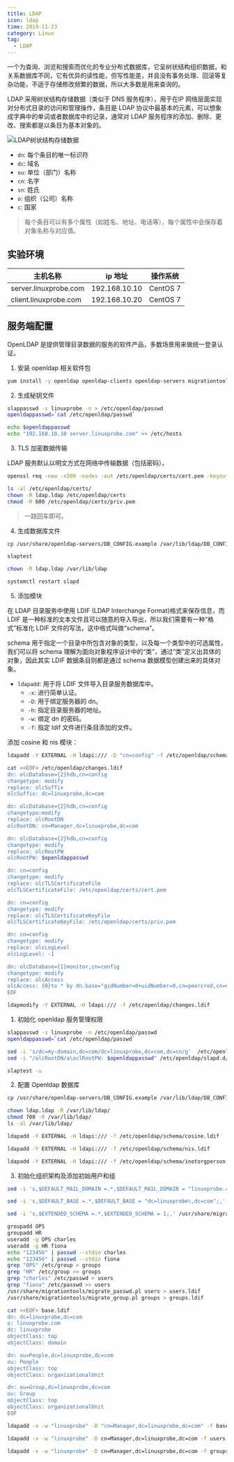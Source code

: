 ```yaml
---
title: LDAP
icon: ldap
time: 2019-11-23
category: Linux
tag:
  - LDAP
---
```


一个为查询、浏览和搜索而优化的专业分布式数据库，它呈树状结构组织数据，和关系数据库不同，它有优异的读性能，但写性能差，并且没有事务处理、回滚等复杂功能，不适于存储修改频繁的数据，所以大多数是用来查询的。

LDAP 采用树状结构存储数据（类似于 DNS 服务程序），用于在IP 网络层面实现对分布式目录的访问和管理操作，条目是 LDAP 协议中最基本的元素，可以想象成字典中的单词或者数据库中的记录，通常对 LDAP 服务程序的添加、删除、更改、搜索都是以条目为基本对象的。

![LDAP树状结构存储数据](./images/ldap.png)

- `dn`: 每个条目的唯一标识符
- `dc`: 域名
- `ou`: 单位（部门）名称
- `cn`: 名字
- `sn`: 姓氏
- `o`: 组织（公司）名称
- `c`: 国家

> 每个条目可以有多个属性（如姓名、地址、电话等），每个属性中会保存着对象名称与对应值。

## 实验环境

|主机名称|ip 地址|操作系统|
|-|-|-|
|server.linuxprobe.com|192.168.10.10|CentOS 7|
|client.linuxprobe.com|192.168.10.20|CentOS 7|

## 服务端配置

OpenLDAP 是提供管理目录数据的服务的软件产品，多数场景用来做统一登录认证。

1. 安装 openldap 相关软件包

```bash
yum install -y openldap openldap-clients openldap-servers migrationtools
```

2. 生成秘钥文件

```bash
slappasswd -s linuxprobe -n > /etc/openldap/passwd
openldappasswd=`cat /etc/openldap/passwd`

echo $openldappasswd
echo "192.168.10.10 server.linuxprobe.com" >> /etc/hosts
```

3. TLS 加密数据传输

LDAP 服务默认以明文方式在网络中传输数据（包括密码）。

```bash
openssl req -new -x509 -nodes -out /etc/openldap/certs/cert.pem -keyout /etc/openldap/certs/priv.pem -days 365

ls -al /etc/openldap/certs/
chown -R ldap.ldap /etc/openldap/certs
chmod -R 600 /etc/openldap/certs/priv.pem
```

> 一路回车即可。

4. 生成数据库文件

```bash
cp /usr/share/openldap-servers/DB_CONFIG.example /var/lib/ldap/DB_CONFIG

slaptest

chown -R ldap.ldap /var/lib/ldap

systemctl restart slapd
```

5. 添加模块

在 LDAP 目录服务中使用 LDIF (LDAP Interchange Format)格式来保存信息，而 LDIF 是一种标准的文本文件且可以随意的导入导出，所以我们需要有一种“格式”标准化 LDIF 文件的写法，这中格式叫做“schema”。

schema 用于指定一个目录中所包含对象的类型，以及每一个类型中的可选属性，我们可以将 schema 理解为面向对象程序设计中的“类”，通过“类”定义出具体的对象，因此其实 LDIF 数据条目则都是通过 schema 数据模型创建出来的具体对象。

- `ldapadd`: 用于将 LDIF 文件导入目录服务数据库中。
  - `-x`: 进行简单认证。
  - `-D`: 用于绑定服务器的 dn。
  - `-h`: 指定目录服务器的地址。
  - `-w`: 绑定 dn 的密码。
  - `-f`: 指定 ldif 文件进行条目添加的文件。

添加 cosine 和 nis 模块：

```bash
ldapadd -Y EXTERNAL -H ldapi:/// -D "cn=config" -f /etc/openldap/schema/cosine.ldif

cat <<EOF> /etc/openldap/changes.ldif
dn: olcDatabase={2}hdb,cn=config
changetype: modify
replace: olcSuffix
olcSuffix: dc=linuxprobe,dc=com

dn: olcDatabase={2}hdb,cn=config
changetype:modify
replace: olcRootDN
olcRootDN: cn=Manager,dc=linuxprobe,dc=com

dn: olcDatabase={2}hdb,cn=config
changetype: modify
replace: olcRootPW
olcRootPW: $openldappasswd

dn: cn=config
changetype: modify
replace: olcTLSCertificateFile
olcTLSCertificateFile: /etc/openldap/certs/cert.pem

dn: cn=config
changetype: modify
replace: olcTLSCertificateKeyFile
olcTLSCertificateKeyFile: /etc/openldap/certs/priv.pem

dn: cn=config
changetype: modify
replace: olcLogLevel
olcLogLevel: -1

dn: olcDatabase={1}monitor,cn=config
changetype: modify
replace: olcAccess
olcAccess: {0}to * by dn.base="gidNumber=0+uidNumber=0,cn=peercred,cn=external,cn=auth" read by dn.base="cn=Manager,dc=linuxprobe,dc=com" read by * none
EOF

ldapmodify -Y EXTERNAL -H ldapi:/// -f /etc/openldap/changes.ldif
```

1. 初始化 openldap 服务管理权限

```bash
slappasswd -s linuxprobe -n /etc/openldap/passwd
openldappasswd=`cat /etc/openldap/passwd`

sed -i 's/dc=my-domain,dc=com/dc=linuxprobe,dc=com,dc=cn/g'  /etc/openldap/slapd.d/cn\=config/olcDatabase\=\{2\}hdb.ldif
sed -i "/olcRootDN/a\oclRootPW: $openldappasswd" /etc/openldap/slapd.d/cn\=config/olcDatabase\=\{2\}hdb.ldif

slaptest -u
```

2. 配置 Openldap 数据库

```bash
cp /usr/share/openldap-servers/DB_CONFIG.example /var/lib/ldap/DB_CONFIG

chown ldap.ldap -R /var/lib/ldap/
chmod 700 -R /var/lib/ldap/
ls -al /var/lib/ldap/

ldapadd -Y EXTERNAL -H ldapi:/// -f /etc/openldap/schema/cosine.ldif

ldapadd -Y EXTERNAL -H ldapi:/// -f /etc/openldap/schema/nis.ldif

ldapadd -Y EXTERNAL -H ldapi:/// -f /etc/openldap/schema/inetorgperson.ldif
```

3. 初始化组织架构及添加初始用户和组

```bash
sed -i 's,$DEFAULT_MAIL_DOMAIN =.*,$DEFAULT_MAIL_DOMAIN = "linuxprobe.com";,' /usr/share/migrationtools/migrate_common.ph

sed -i 's,$DEFAULT_BASE =.*,$DEFAULT_BASE = "dc=linuxprobe\,dc=com";,' /usr/share/migrationtools/migrate_common.ph

sed -i 's,$EXTENDED_SCHEMA =.*,$EXTENDED_SCHEMA = 1;,' /usr/share/migrationtools/migrate_common.ph

groupadd OPS
groupadd HR
useradd -g OPS charles
useradd -g HR fiona
echo "123456" | passwd --stdin charles
echo "123456" | passwd --stdin fiona
grep "OPS" /etc/group > groups
grep "HR" /etc/group >> groups
grep "charles" /etc/passwd > users
grep "fiona" /etc/passwd >> users
/usr/share/migrationtools/migrate_passwd.pl users > users.ldif
/usr/share/migrationtools/migrate_group.pl groups > groups.ldif

cat <<EOF> base.ldif
dn: dc=linuxprobe,dc=com
o: linuxprobe.com
dc: linuxprobe
objectClass: top
objectClass: domain

dn: ou=People,dc=linuxprobe,dc=com
ou: People
objectClass: top
objectClass: organizationalUnit

dn: ou=Group,dc=linuxprobe,dc=com
ou: Group
objectClass: top
objectClass: organizationalUnit
EOF

ldapadd -x -w "linuxprobe" -D "cn=Manager,dc=linuxprobe,dc=com" -f base.ldif

ldapadd -x -w "linuxprobe" -D cn=Manager,dc=linuxprobe,dc=com -f users.ldif

ldapadd -x -w "linuxprobe" -D cn=Manager,dc=linuxprobe,dc=com -f groups.ldif
```
